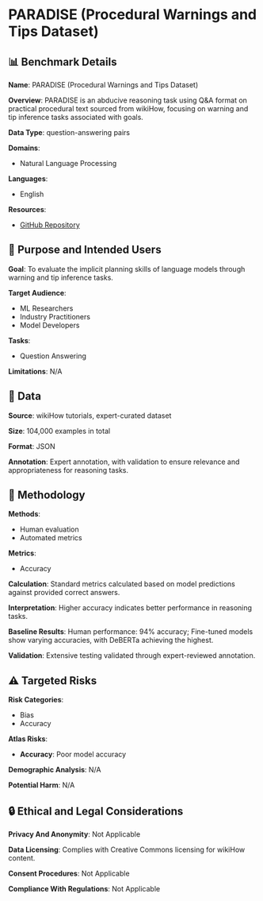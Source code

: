 # PARADISE (Procedural Warnings and Tips Dataset)

## 📊 Benchmark Details

**Name**: PARADISE (Procedural Warnings and Tips Dataset)

**Overview**: PARADISE is an abducive reasoning task using Q&A format on practical procedural text sourced from wikiHow, focusing on warning and tip inference tasks associated with goals.

**Data Type**: question-answering pairs

**Domains**:
- Natural Language Processing

**Languages**:
- English

**Resources**:
- [GitHub Repository](https://github.com/GGLAB-KU/paradise)

## 🎯 Purpose and Intended Users

**Goal**: To evaluate the implicit planning skills of language models through warning and tip inference tasks.

**Target Audience**:
- ML Researchers
- Industry Practitioners
- Model Developers

**Tasks**:
- Question Answering

**Limitations**: N/A

## 💾 Data

**Source**: wikiHow tutorials, expert-curated dataset

**Size**: 104,000 examples in total

**Format**: JSON

**Annotation**: Expert annotation, with validation to ensure relevance and appropriateness for reasoning tasks.

## 🔬 Methodology

**Methods**:
- Human evaluation
- Automated metrics

**Metrics**:
- Accuracy

**Calculation**: Standard metrics calculated based on model predictions against provided correct answers.

**Interpretation**: Higher accuracy indicates better performance in reasoning tasks.

**Baseline Results**: Human performance: 94% accuracy; Fine-tuned models show varying accuracies, with DeBERTa achieving the highest.

**Validation**: Extensive testing validated through expert-reviewed annotation.

## ⚠️ Targeted Risks

**Risk Categories**:
- Bias
- Accuracy

**Atlas Risks**:
- **Accuracy**: Poor model accuracy

**Demographic Analysis**: N/A

**Potential Harm**: N/A

## 🔒 Ethical and Legal Considerations

**Privacy And Anonymity**: Not Applicable

**Data Licensing**: Complies with Creative Commons licensing for wikiHow content.

**Consent Procedures**: Not Applicable

**Compliance With Regulations**: Not Applicable
